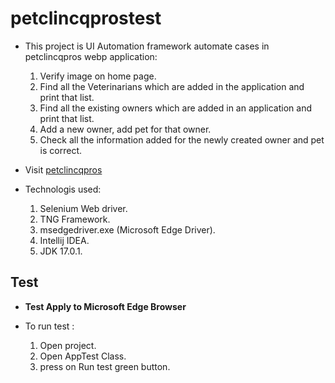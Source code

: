 # petclincqprostest

* This project is UI Automation framework automate cases in petclincqpros webp application:
  1. Verify image on home page.
  2. Find all the Veterinarians which are added in the application and print that list.
  3. Find all the existing owners which are added in an application and print that list.
  4. Add a new owner, add pet for that owner. 
  5. Check all the information added for the newly created owner and pet is correct. 
 
* Visit [petclincqpros](https://petclincqpros.herokuapp.com/)
  
* Technologis used:
  
  1. Selenium Web driver.
  2. TNG Framework.
  3. msedgedriver.exe (Microsoft Edge Driver).
  4. Intellij IDEA.
  5. JDK 17.0.1.
   
## Test 

- **Test Apply to Microsoft Edge Browser**
  
- To run test :
  1. Open project. 
  2. Open AppTest Class.
  3. press on Run test green button. 
   

